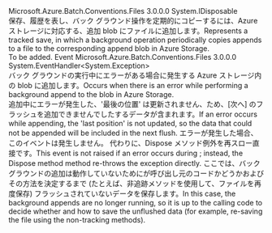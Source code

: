 <Type Name="ITrackedSaveOperation" FullName="Microsoft.Azure.Batch.Conventions.Files.ITrackedSaveOperation">
  <TypeSignature Language="C#" Value="public interface ITrackedSaveOperation : IDisposable" />
  <TypeSignature Language="ILAsm" Value=".class public interface auto ansi abstract ITrackedSaveOperation implements class System.IDisposable" />
  <TypeSignature Language="DocId" Value="T:Microsoft.Azure.Batch.Conventions.Files.ITrackedSaveOperation" />
  <TypeSignature Language="VB.NET" Value="Public Interface ITrackedSaveOperation&#xA;Implements IDisposable" />
  <TypeSignature Language="F#" Value="type ITrackedSaveOperation = interface&#xA;    interface IDisposable" />
  <AssemblyInfo>
    <AssemblyName>Microsoft.Azure.Batch.Conventions.Files</AssemblyName>
    <AssemblyVersion>3.0.0.0</AssemblyVersion>
  </AssemblyInfo>
  <Interfaces>
    <Interface>
      <InterfaceName>System.IDisposable</InterfaceName>
    </Interface>
  </Interfaces>
  <Docs>
    <summary>
            <span data-ttu-id="279ea-101">保存、履歴を表し、バック グラウンド操作を定期的にコピーするには、Azure ストレージに対応する、追加 blob にファイルに追加します。</span><span class="sxs-lookup"><span data-stu-id="279ea-101">Represents a tracked save, in which a background operation periodically copies appends to a file to the corresponding append blob in Azure Storage.</span></span>
            </summary>
    <remarks>To be added.</remarks>
    <altmember cref="M:Microsoft.Azure.Batch.Conventions.Files.TaskOutputStorage.SaveTrackedAsync(Microsoft.Azure.Batch.Conventions.Files.TaskOutputKind,System.String,System.String,System.TimeSpan)" />
  </Docs>
  <Members>
    <Member MemberName="FlushError">
      <MemberSignature Language="C#" Value="event EventHandler&lt;Exception&gt; FlushError;" />
      <MemberSignature Language="ILAsm" Value=".event class System.EventHandler`1&lt;class System.Exception&gt; FlushError" />
      <MemberSignature Language="DocId" Value="E:Microsoft.Azure.Batch.Conventions.Files.ITrackedSaveOperation.FlushError" />
      <MemberSignature Language="VB.NET" Value="Event FlushError As EventHandler(Of Exception) " />
      <MemberSignature Language="F#" Value="member this.FlushError : EventHandler&lt;Exception&gt; " Usage="member this.FlushError : System.EventHandler&lt;System.Exception&gt; " />
      <MemberType>Event</MemberType>
      <AssemblyInfo>
        <AssemblyName>Microsoft.Azure.Batch.Conventions.Files</AssemblyName>
        <AssemblyVersion>3.0.0.0</AssemblyVersion>
      </AssemblyInfo>
      <ReturnValue>
        <ReturnType>System.EventHandler&lt;System.Exception&gt;</ReturnType>
      </ReturnValue>
      <Docs>
        <summary>
            <span data-ttu-id="279ea-102">バック グラウンドの実行中にエラーがある場合に発生する Azure ストレージ内の blob に追加します。</span><span class="sxs-lookup"><span data-stu-id="279ea-102">Occurs when there is an error while performing a background append to the blob in Azure Storage.</span></span>
            </summary>
        <remarks>
          <para>
            <span data-ttu-id="279ea-103">追加中にエラーが発生した、'最後の位置' は更新されません、ため、[次へ] のフラッシュを追加できませんでしたするデータが含まれます。</span><span class="sxs-lookup"><span data-stu-id="279ea-103">If an error occurs while appending, the 'last position' is not updated, so the data that could not be appended will be included in the next flush.</span></span>
            </para>
          <para>
            <span data-ttu-id="279ea-104">エラーが発生した場合、このイベントは発生しません<see cref="M:System.IDisposable.Dispose" />。 代わりに、Dispose メソッド例外を再スロー直接です。</span><span class="sxs-lookup"><span data-stu-id="279ea-104">This event is not raised if an error occurs during <see cref="M:System.IDisposable.Dispose" />; instead, the Dispose method method re-throws the exception directly.</span></span> <span data-ttu-id="279ea-105">ここでは、バック グラウンドの追加は動作していないためにが呼び出し元のコードかどうかおよびその方法を決定するまで (たとえば、非追跡メソッドを使用して、ファイルを再度保存) フラッシュされていないデータを保存します。</span><span class="sxs-lookup"><span data-stu-id="279ea-105">In this case, the background appends are no longer running, so it is up to the calling code to decide whether and how to save the unflushed data (for example, re-saving the file using the non-tracking methods).</span></span>
            </para>
        </remarks>
      </Docs>
    </Member>
  </Members>
</Type>
